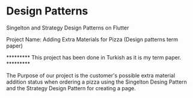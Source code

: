 # Design Patterns

Singelton and Strategy Design Patterns on Flutter

Project Name: Adding Extra Materials for Pizza (Design patterns term paper)

********* This project has been done in Turkish as it is my term paper. *********


The Purpose of our project is the customer's possible extra material addition status when ordering a pizza
using the Singelton Desing Pattern and the Strategy Design Pattern for creating a page.
